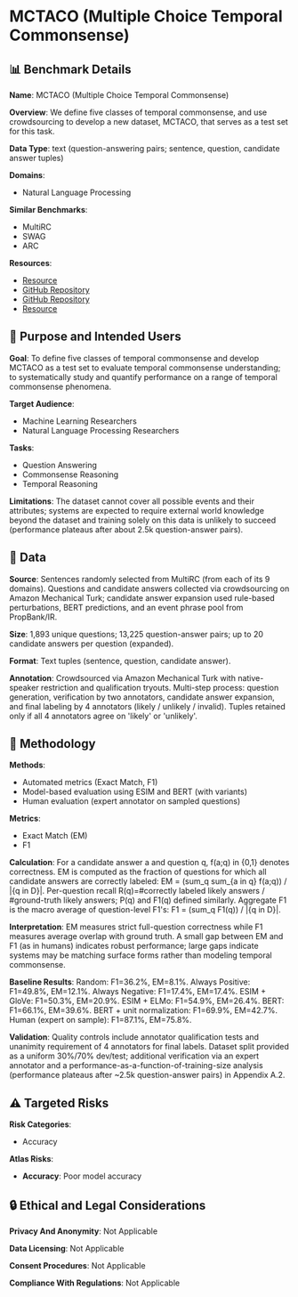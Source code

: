 # MCTACO (Multiple Choice Temporal Commonsense)

## 📊 Benchmark Details

**Name**: MCTACO (Multiple Choice Temporal Commonsense)

**Overview**: We define five classes of temporal commonsense, and use crowdsourcing to develop a new dataset, MCTACO, that serves as a test set for this task.

**Data Type**: text (question-answering pairs; sentence, question, candidate answer tuples)

**Domains**:
- Natural Language Processing

**Similar Benchmarks**:
- MultiRC
- SWAG
- ARC

**Resources**:
- [Resource](https://cogcomp.seas.upenn.edu/page/publication_view/882)
- [GitHub Repository](https://github.com/allenai/allennlp)
- [GitHub Repository](https://github.com/huggingface/pytorch-pretrained-BERT)
- [Resource](https://www.elastic.co)

## 🎯 Purpose and Intended Users

**Goal**: To define five classes of temporal commonsense and develop MCTACO as a test set to evaluate temporal commonsense understanding; to systematically study and quantify performance on a range of temporal commonsense phenomena.

**Target Audience**:
- Machine Learning Researchers
- Natural Language Processing Researchers

**Tasks**:
- Question Answering
- Commonsense Reasoning
- Temporal Reasoning

**Limitations**: The dataset cannot cover all possible events and their attributes; systems are expected to require external world knowledge beyond the dataset and training solely on this data is unlikely to succeed (performance plateaus after about 2.5k question-answer pairs).

## 💾 Data

**Source**: Sentences randomly selected from MultiRC (from each of its 9 domains). Questions and candidate answers collected via crowdsourcing on Amazon Mechanical Turk; candidate answer expansion used rule-based perturbations, BERT predictions, and an event phrase pool from PropBank/IR.

**Size**: 1,893 unique questions; 13,225 question-answer pairs; up to 20 candidate answers per question (expanded).

**Format**: Text tuples (sentence, question, candidate answer).

**Annotation**: Crowdsourced via Amazon Mechanical Turk with native-speaker restriction and qualification tryouts. Multi-step process: question generation, verification by two annotators, candidate answer expansion, and final labeling by 4 annotators (likely / unlikely / invalid). Tuples retained only if all 4 annotators agree on 'likely' or 'unlikely'.

## 🔬 Methodology

**Methods**:
- Automated metrics (Exact Match, F1)
- Model-based evaluation using ESIM and BERT (with variants)
- Human evaluation (expert annotator on sampled questions)

**Metrics**:
- Exact Match (EM)
- F1

**Calculation**: For a candidate answer a and question q, f(a;q) in {0,1} denotes correctness. EM is computed as the fraction of questions for which all candidate answers are correctly labeled: EM = (sum_q sum_{a in q} f(a;q)) / |{q in D}|. Per-question recall R(q)=#correctly labeled likely answers / #ground-truth likely answers; P(q) and F1(q) defined similarly. Aggregate F1 is the macro average of question-level F1's: F1 = (sum_q F1(q)) / |{q in D}|.

**Interpretation**: EM measures strict full-question correctness while F1 measures average overlap with ground truth. A small gap between EM and F1 (as in humans) indicates robust performance; large gaps indicate systems may be matching surface forms rather than modeling temporal commonsense.

**Baseline Results**: Random: F1=36.2%, EM=8.1%. Always Positive: F1=49.8%, EM=12.1%. Always Negative: F1=17.4%, EM=17.4%. ESIM + GloVe: F1=50.3%, EM=20.9%. ESIM + ELMo: F1=54.9%, EM=26.4%. BERT: F1=66.1%, EM=39.6%. BERT + unit normalization: F1=69.9%, EM=42.7%. Human (expert on sample): F1=87.1%, EM=75.8%.

**Validation**: Quality controls include annotator qualification tests and unanimity requirement of 4 annotators for final labels. Dataset split provided as a uniform 30%/70% dev/test; additional verification via an expert annotator and a performance-as-a-function-of-training-size analysis (performance plateaus after ~2.5k question-answer pairs) in Appendix A.2.

## ⚠️ Targeted Risks

**Risk Categories**:
- Accuracy

**Atlas Risks**:
- **Accuracy**: Poor model accuracy

## 🔒 Ethical and Legal Considerations

**Privacy And Anonymity**: Not Applicable

**Data Licensing**: Not Applicable

**Consent Procedures**: Not Applicable

**Compliance With Regulations**: Not Applicable
